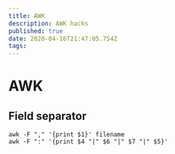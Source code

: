 ```yaml
---
title: AWK
description: AWK hacks
published: true
date: 2020-04-16T21:47:05.754Z
tags: 
---
```


# AWK


## Field separator 

```
awk -F "," '{print $1}' filename
awk -F ":" '{print $4 "|" $6 "|" $7 "|" $5}'
```
